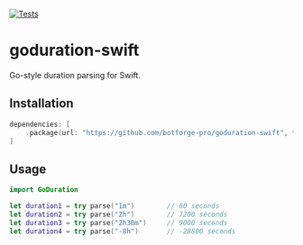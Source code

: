 [![Tests](https://github.com/botforge-pro/goduration-swift/actions/workflows/test.yml/badge.svg)](https://github.com/botforge-pro/goduration-swift/actions/workflows/test.yml)

# goduration-swift

Go-style duration parsing for Swift.

## Installation

```swift
dependencies: [
    .package(url: "https://github.com/botforge-pro/goduration-swift", from: "1.0.0")
]
```

## Usage

```swift
import GoDuration

let duration1 = try parse("1m")        // 60 seconds
let duration2 = try parse("2h")        // 7200 seconds  
let duration3 = try parse("2h30m")     // 9000 seconds
let duration4 = try parse("-8h")       // -28800 seconds
```